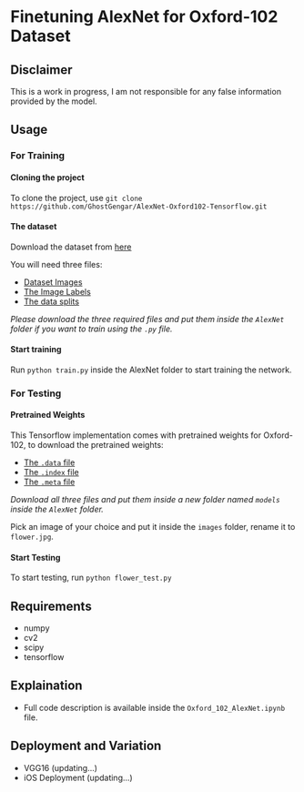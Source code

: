 # Finetuning AlexNet for Oxford-102 Dataset

## Disclaimer
This is a work in progress, I am not responsible for any false information provided by the model.

## Usage
### For Training
#### Cloning the project
To clone the project, use `git clone https://github.com/GhostGengar/AlexNet-Oxford102-Tensorflow.git`

#### The dataset
Download the dataset from [here](http://www.robots.ox.ac.uk/~vgg/data/flowers/102/)

You will need three files:
* [Dataset Images](http://www.robots.ox.ac.uk/~vgg/data/flowers/102/102flowers.tgz)
* [The Image Labels](http://www.robots.ox.ac.uk/~vgg/data/flowers/102/imagelabels.mat)
* [The data splits](http://www.robots.ox.ac.uk/~vgg/data/flowers/102/setid.mat)

*Please download the three required files and put them inside the `AlexNet` folder if you want to train using the `.py` file.*

#### Start training
Run `python train.py` inside the AlexNet folder to start training the network.

### For Testing
#### Pretrained Weights
This Tensorflow implementation comes with pretrained weights for Oxford-102, to download the pretrained weights:
* [The `.data` file](https://drive.google.com/file/d/1cibsejSXefO8rb-tZAPimULkjXkKzkQI)
* [The `.index` file](https://drive.google.com/file/d/1Bjligj4trKPIL1YV9naorEy7S1PD9wzO)
* [The `.meta` file](https://drive.google.com/open?id=1Ll4PERfHF_G5HJX00nGqs1gmT8RFPEIR)

*Download all three files and put them inside a new folder named `models` inside the `AlexNet` folder.*

Pick an image of your choice and put it inside the `images` folder, rename it to `flower.jpg`.

#### Start Testing
To start testing, run `python flower_test.py`

## Requirements
* numpy
* cv2
* scipy
* tensorflow

## Explaination
* Full code description is available inside the `Oxford_102_AlexNet.ipynb` file.

## Deployment and Variation
* VGG16 (updating...)
* iOS Deployment (updating...)
